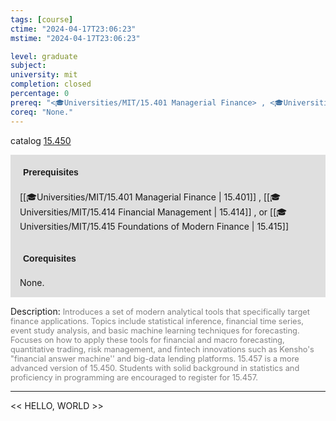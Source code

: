 ```yaml
---
tags: [course]
ctime: "2024-04-17T23:06:23"
mstime: "2024-04-17T23:06:23"

level: graduate
subject: 
university: mit
completion: closed
percentage: 0
prereq: "<🎓Universities/MIT/15.401 Managerial Finance> , <🎓Universities/MIT/15.414 Financial Management> , or <🎓Universities/MIT/15.415 Foundations of Modern Finance>"
coreq: "None."
---
```


catalog [15.450](http://student.mit.edu/catalog/m15b.html#15.450)

<span style="display: block; padding: 15px; background-color: rgb(100, 100, 100, 0.2);"><font id="m_prereq1164_0" style="display: block; font-family: Arial, sans-serif; font-weight: bold; padding: 5px">Prerequisites</font><br><span id="prereq1164_0">[[🎓Universities/MIT/15.401 Managerial Finance | 15.401]] , [[🎓Universities/MIT/15.414 Financial Management | 15.414]] , or [[🎓Universities/MIT/15.415 Foundations of Modern Finance | 15.415]]</span></span>
<span style="display: block; padding: 15px; background-color: rgb(100, 100, 100, 0.2);"><font id="m_coreq1164_0" style="display: block; font-family: Arial, sans-serif; font-weight: bold; padding: 5px">Corequisites</font><br><span id="coreq1164_0">None.</span></span>

<font style="">Description:</font>
<font style="color: grey; font-size: 0.8rem;">Introduces a set of modern analytical tools that specifically target finance applications. Topics include statistical inference, financial time series, event study analysis, and basic machine learning techniques for forecasting. Focuses on how to apply these tools for financial and macro forecasting, quantitative trading, risk management, and fintech innovations such as Kensho's "financial answer machine'' and big-data lending platforms. 15.457 is a more advanced version of 15.450. Students with solid background in statistics and proficiency in programming are encouraged to register for 15.457.</font>



---

<< HELLO, WORLD >>
